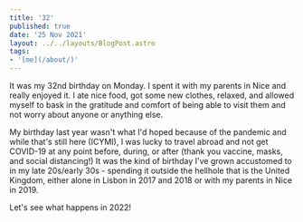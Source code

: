 ```yaml
---
title: '32'
published: true
date: '25 Nov 2021'
layout: ../../layouts/BlogPost.astro
tags:
- '[me](/about/)'
---
```


It was my 32nd birthday on Monday. I spent it with my parents in Nice and really enjoyed it. I ate nice food, got some new clothes, relaxed, and allowed myself to bask in the gratitude and comfort of being able to visit them and not worry about anyone or anything else.

My birthday last year wasn't what I'd hoped because of the pandemic and while that's still here (ICYMI), I was lucky to travel abroad and not get COVID-19 at any point before, during, or after (thank you vaccine, masks, and social distancing!) It was the kind of birthday I've grown accustomed to in my late 20s/early 30s - spending it outside the hellhole that is the United Kingdom, either alone in Lisbon in 2017 and 2018 or with my parents in Nice in 2019.

Let's see what happens in 2022!